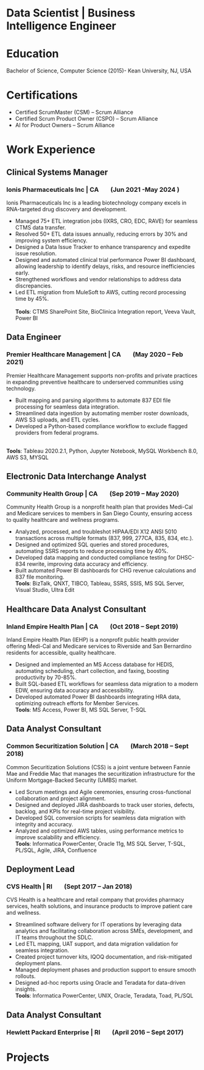 # Data Scientist | Business Intelligence Engineer

# Education
Bachelor of Science, Computer Science (2015)- Kean University, NJ, USA

# Certifications
-	Certified ScrumMaster (CSM) – Scrum Alliance     
- Certified Scrum Product Owner (CSPO) – Scrum Alliance
-	AI for Product Owners – Scrum Alliance


# Work Experience
## Clinical Systems Manager
### Ionis Pharmaceuticals Inc | CA &nbsp;&nbsp;&nbsp;&nbsp;&nbsp;&nbsp; (Jun 2021 -May 2024 )
Ionis Pharmaceuticals Inc is a leading biotechnology company excels in RNA-targeted drug discovery and development.
- Managed 75+ ETL integration jobs (IXRS, CRO, EDC, RAVE) for seamless CTMS data transfer.
-	Resolved 50+ ETL data issues annually, reducing errors by 30% and improving system efficiency.
-	Designed a Data Issue Tracker to enhance transparency and expedite issue resolution.
-	Designed and automated clinical trial performance Power BI dashboard, allowing leadership to identify delays, risks, and resource inefficiencies early.
-	Strengthened workflows and vendor relationships to address data discrepancies.
-	Led ETL migration from MuleSoft to AWS, cutting record processing time by 45%.  
<br>**Tools**: CTMS SharePoint Site, BioClinica Integration report, Veeva Vault, Power BI <br>

## Data Engineer
### Premier Healthcare Management | CA &nbsp;&nbsp;&nbsp;&nbsp;&nbsp;&nbsp;	(May 2020 – Feb 2021)
Premier Healthcare Management supports non-profits and private practices in expanding preventive healthcare to underserved communities using technology.
-	Built mapping and parsing algorithms to automate 837 EDI file processing for seamless data integration.
-	Streamlined data ingestion by automating member roster downloads, AWS S3 uploads, and ETL cycles.
-	Developed a Python-based compliance workflow to exclude flagged providers from federal programs.

<br>**Tools**: Tableau 2020.2.1, Python, Jupyter Notebook, MySQL Workbench 8.0, AWS S3, MYSQL <br>

## Electronic Data Interchange Analyst
### Community Health Group | CA	&nbsp;&nbsp;&nbsp;&nbsp;&nbsp;&nbsp; (Sep 2019 – May 2020)
Community Health Group is a nonprofit health plan that provides Medi-Cal and Medicare services to members in San Diego County, ensuring access to quality healthcare and wellness programs.
-	Analyzed, processed, and troubleshot HIPAA/EDI X12 ANSI 5010 transactions across multiple formats (837, 999, 277CA, 835, 834, etc.).
-	Designed and optimized SQL queries and stored procedures, automating SSRS reports to reduce processing time by 40%.
-	Developed data mapping and conducted compliance testing for DHSC-834 rewrite, improving data accuracy and efficiency.
-	Built automated Power BI dashboards for CHG revenue calculations and 837 file monitoring.
<br>**Tools**: BizTalk, QNXT, TIBCO, Tableau, SSRS, SSIS, MS SQL Server, Visual Studio, Ultra Edit <br>

## Healthcare Data Analyst Consultant
### Inland Empire Health Plan | CA &nbsp;&nbsp;&nbsp;&nbsp;&nbsp;&nbsp; (Oct 2018 – Sept 2019)
Inland Empire Health Plan (IEHP) is a nonprofit public health provider offering Medi-Cal and Medicare services to Riverside and San Bernardino residents for accessible, quality healthcare. 
-	Designed and implemented an MS Access database for HEDIS, automating scheduling, chart collection, and faxing, boosting productivity by 70-85%.
-	Built SQL-based ETL workflows for seamless data migration to a modern EDW, ensuring data accuracy and accessibility.
-	Developed automated Power BI dashboards integrating HRA data, optimizing outreach efforts for Member Services.
<br>**Tools**: MS Access, Power BI, MS SQL Server, T-SQL <br> 

## Data Analyst Consultant 
### Common Securitization Solution | CA	&nbsp;&nbsp;&nbsp;&nbsp;&nbsp;&nbsp; (March 2018 – Sept 2018)
Common Securitization Solutions (CSS) is a joint venture between Fannie Mae and Freddie Mac that manages the securitization infrastructure for the Uniform Mortgage-Backed Security (UMBS) market.
-	Led Scrum meetings and Agile ceremonies, ensuring cross-functional collaboration and project alignment.
-	Designed and deployed JIRA dashboards to track user stories, defects, backlog, and KPIs for real-time project visibility.
-	Developed SQL conversion scripts for seamless data migration with integrity and accuracy.
-	Analyzed and optimized AWS tables, using performance metrics to improve scalability and efficiency.
<br>**Tools**: Informatica PowerCenter, Oracle 11g, MS SQL Server, T-SQL, PL/SQL, Agile, JIRA, Confluence <br>

## Deployment Lead 
### CVS Health | RI &nbsp;&nbsp;&nbsp;&nbsp;&nbsp;&nbsp; (Sept 2017 – Jan 2018)
CVS Health is a healthcare and retail company that provides pharmacy services, health solutions, and insurance products to improve patient care and wellness.
-	Streamlined software delivery for IT operations by leveraging data analytics and facilitating collaboration across SMEs, development, and IT teams throughout the SDLC.
-	Led ETL mapping, UAT support, and data migration validation for seamless integration.
-	Created project turnover kits, IQOQ documentation, and risk-mitigated deployment plans.
-	Managed deployment phases and production support to ensure smooth rollouts.
-	Designed ad-hoc reports using Oracle and Teradata for data-driven insights.
<br>**Tools**: Informatica PowerCenter, UNIX, Oracle, Teradata, Toad, PL/SQL <br>

## Data Analyst Consultant
### Hewlett Packard Enterprise | RI &nbsp;&nbsp;&nbsp;&nbsp;&nbsp;&nbsp;	(April 2016 – Sept 2017)



# Projects

